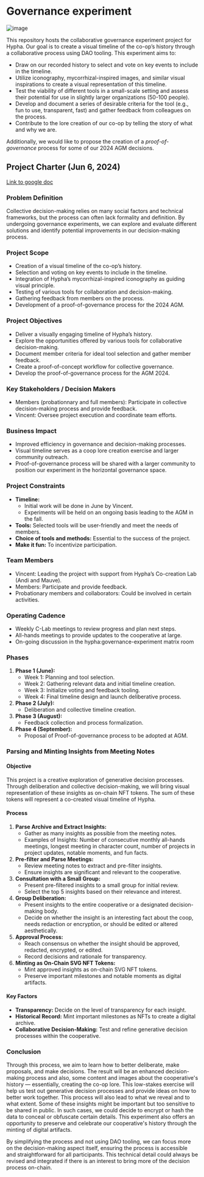 # Governance experiment
![image](https://github.com/hyphacoop/governance-experiment/assets/631268/468b3e0b-ab1a-4a61-a631-01bd008d930d)

This repository hosts the collaborative governance experiment project for Hypha. Our goal is to create a visual timeline of the co-op’s history through a collaborative process using DAO tooling. This experiment aims to:

- Draw on our recorded history to select and vote on key events to include in the timeline.
- Utilize iconography, mycorrhizal-inspired images, and similar visual inspirations to create a visual representation of this timeline.
- Test the viability of different tools in a small-scale setting and assess their potential for use in slightly larger organizations (50-100 people).
- Develop and document a series of desirable criteria for the tool (e.g., fun to use, transparent, fast) and gather feedback from colleagues on the process.
- Contribute to the lore creation of our co-op by telling the story of what and why we are.

Additionally, we would like to propose the creation of a *proof-of-governance* process for some of our 2024 AGM decisions.

## Project Charter (Jun 6, 2024)

[Link to google doc](https://docs.google.com/document/d/1-kZpm1mY3X-oVqWp0sAoENSpA0NDFifqjbjt_fzl_Xk/edit?usp=sharing)

### Problem Definition

Collective decision-making relies on many social factors and technical frameworks, but the process can often lack formality and definition. By undergoing governance experiments, we can explore and evaluate different solutions and identify potential improvements in our decision-making process.

### Project Scope

- Creation of a visual timeline of the co-op’s history.
- Selection and voting on key events to include in the timeline.
- Integration of Hypha’s mycorrhizal-inspired iconography as guiding visual principle.
- Testing of various tools for collaboration and decision-making.
- Gathering feedback from members on the process.
- Development of a proof-of-governance process for the 2024 AGM.

### Project Objectives

- Deliver a visually engaging timeline of Hypha’s history.
- Explore the opportunities offered by various tools for collaborative decision-making.
- Document member criteria for ideal tool selection and gather member feedback.
- Create a proof-of-concept workflow for collective governance.
- Develop the proof-of-governance process for the AGM 2024.

### Key Stakeholders / Decision Makers

- Members (probationnary and full members): Participate in collective decision-making process and provide feedback.
- Vincent: Oversee project execution and coordinate team efforts.

### Business Impact

- Improved efficiency in governance and decision-making processes.
- Visual timeline serves as a coop lore creation exercise and larger community outreach.
- Proof-of-governance process will be shared with a larger community to position our experiment in the horizontal governance space.

### Project Constraints

- **Timeline:**
  - Initial work will be done in June by Vincent.
  - Experiments will be held on an ongoing basis leading to the AGM in the fall.
- **Tools:** Selected tools will be user-friendly and meet the needs of members.
- **Choice of tools and methods:** Essential to the success of the project.
- **Make it fun:** To incentivize participation.

### Team Members

- Vincent: Leading the project with support from Hypha’s Co-creation Lab (Andi and Mauve).
- Members: Participate and provide feedback.
- Probationary members and collaborators: Could be involved in certain activities.

### Operating Cadence

- Weekly C-Lab meetings to review progress and plan next steps.
- All-hands meetings to provide updates to the cooperative at large.
- On-going discussion in the hypha:governance-experiment matrix room

### Phases

1. **Phase 1 (June):**
   - Week 1: Planning and tool selection.
   - Week 2: Gathering relevant data and initial timeline creation.
   - Week 3: Initialize voting and feedback tooling.
   - Week 4: Final timeline design and launch deliberative process.
2. **Phase 2 (July):**
   - Deliberation and collective timeline creation.
3. **Phase 3 (August):**
   - Feedback collection and process formalization.
4. **Phase 4 (September):**
   - Proposal of Proof-of-governance process to be adopted at AGM.

### Parsing and Minting Insights from Meeting Notes

#### Objective

This project is a creative exploration of generative decision processes. Through deliberation and collective decision-making, we will bring visual representation of these insights as on-chain NFT tokens. The sum of these tokens will represent a co-created visual timeline of Hypha.

#### Process

1. **Parse Archive and Extract Insights:**
   - Gather as many insights as possible from the meeting notes.
   - Examples of Insights: Number of consecutive monthly all-hands meetings, longest meeting in character count, number of projects in project updates, notable moments, and fun facts.
2. **Pre-filter and Parse Meetings:**
   - Review meeting notes to extract and pre-filter insights.
   - Ensure insights are significant and relevant to the cooperative.
3. **Consultation with a Small Group:**
   - Present pre-filtered insights to a small group for initial review.
   - Select the top 5 insights based on their relevance and interest.
4. **Group Deliberation:**
   - Present insights to the entire cooperative or a designated decision-making body.
   - Decide on whether the insight is an interesting fact about the coop, needs redaction or encryption, or should be edited or altered aesthetically.
5. **Approval Process:**
   - Reach consensus on whether the insight should be approved, redacted, encrypted, or edited.
   - Record decisions and rationale for transparency.
6. **Minting as On-Chain SVG NFT Tokens:**
   - Mint approved insights as on-chain SVG NFT tokens.
   - Preserve important milestones and notable moments as digital artifacts.

#### Key Factors

- **Transparency:** Decide on the level of transparency for each insight.
- **Historical Record:** Mint important milestones as NFTs to create a digital archive.
- **Collaborative Decision-Making:** Test and refine generative decision processes within the cooperative.

### Conclusion

Through this process, we aim to learn how to better deliberate, make proposals, and make decisions. The result will be an enhanced decision-making process and also, some content and images about the cooperative's history — essentially, creating the co-op lore. This low-stakes exercise will help us test out generative decision processes and provide ideas on how to better work together. This process will also lead to what we reveal and to what extent. Some of these insights might be important but too sensitive to be shared in public. In such cases, we could decide to encrypt or hash the data to conceal or obfuscate certain details. This experiment also offers an opportunity to preserve and celebrate our cooperative's history through the minting of digital artifacts.

By simplifying the process and not using DAO tooling, we can focus more on the decision-making aspect itself, ensuring the process is accessible and straightforward for all participants. This technical detail could always be revised and integrated if there is an interest to bring more of the decision process on-chain.
